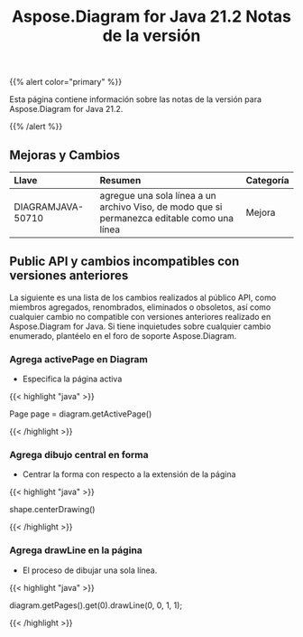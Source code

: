 ﻿---
title: Aspose.Diagram for Java 21.2 Notas de la versión
type: docs
weight: 11
url: /es/java/aspose-diagram-for-java-21-2-release-notes/
---
{{% alert color="primary" %}}

Esta página contiene información sobre las notas de la versión para Aspose.Diagram for Java 21.2.

{{% /alert %}}
## **Mejoras y Cambios**  ##

|**Llave**|**Resumen**|**Categoría**|
|:- |:- |:- |
|DIAGRAMJAVA-50710|agregue una sola línea a un archivo Viso, de modo que si permanezca editable como una línea|Mejora|
## **Public API y cambios incompatibles con versiones anteriores**
La siguiente es una lista de los cambios realizados al público API, como miembros agregados, renombrados, eliminados o obsoletos, así como cualquier cambio no compatible con versiones anteriores realizado en Aspose.Diagram for Java. Si tiene inquietudes sobre cualquier cambio enumerado, plantéelo en el foro de soporte Aspose.Diagram.
### **Agrega activePage en Diagram**
- Especifica la página activa

{{< highlight "java" >}}

 Page page = diagram.getActivePage()

{{< /highlight >}}
### **Agrega dibujo central en forma**
- Centrar la forma con respecto a la extensión de la página

{{< highlight "java" >}}

 shape.centerDrawing()

{{< /highlight >}}
### **Agrega drawLine en la página**
- El proceso de dibujar una sola línea.

{{< highlight "java" >}}

  diagram.getPages().get(0).drawLine(0, 0, 1, 1);

{{< /highlight >}}